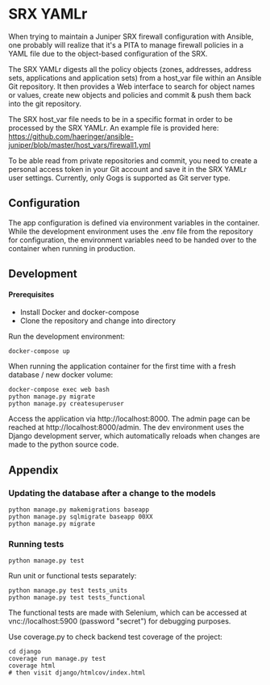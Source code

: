 # SRX YAMLr

When trying to maintain a Juniper SRX firewall configuration with Ansible, one probably will realize that it's a PITA to manage firewall policies in a YAML file due to the object-based configuration of the SRX.

The SRX YAMLr digests all the policy objects (zones, addresses, address sets, applications and application sets) from a host_var file within an Ansible Git repository. It then provides a Web interface to search for object names or values, create new objects and policies and commit & push them back into the git repository.

The SRX host_var file needs to be in a specific format in order to be processed by the SRX YAMLr. An example file is provided here: https://github.com/haeringer/ansible-juniper/blob/master/host_vars/firewall1.yml

To be able read from private repositories and commit, you need to create a personal access token in your Git account and save it in the SRX YAMLr user settings. Currently, only Gogs is supported as Git server type.


## Configuration

The app configuration is defined via environment variables in the container.
While the development environment uses the .env file from the repository for configuration, the environment variables need to be handed over to the container when running in production.


## Development

#### Prerequisites

- Install Docker and docker-compose
- Clone the repository and change into directory

Run the development environment:

    docker-compose up

When running the application container for the first time with a fresh database / new docker volume:

    docker-compose exec web bash
    python manage.py migrate
    python manage.py createsuperuser

Access the application via http://localhost:8000. The admin page can be reached at http://localhost:8000/admin.
The dev environment uses the Django development server, which automatically
reloads when changes are made to the python source code.


## Appendix

### Updating the database after a change to the models

    python manage.py makemigrations baseapp
    python manage.py sqlmigrate baseapp 00XX
    python manage.py migrate

### Running tests

    python manage.py test

Run unit or functional tests separately:

    python manage.py test tests_units
    python manage.py test tests_functional

The functional tests are made with Selenium, which can be accessed at vnc://localhost:5900 (password "secret") for debugging purposes.

Use coverage.py to check backend test coverage of the project:

    cd django
    coverage run manage.py test
    coverage html
    # then visit django/htmlcov/index.html
